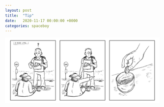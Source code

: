 ```yaml
---
layout: post
title:  "Tip"
date:   2020-11-17 00:00:00 +0000
categories: spaceboy
---
```


[![Tip](spaceboy/03%20-%20tip.png)](spaceboy/03%20-%20tip.png)

